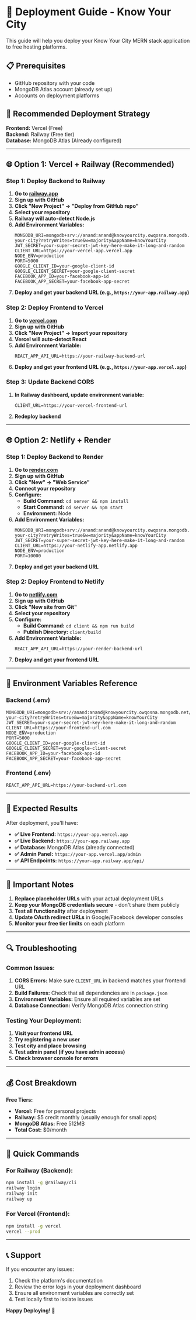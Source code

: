 # 🚀 Deployment Guide - Know Your City

This guide will help you deploy your Know Your City MERN stack application to free hosting platforms.

## 📋 Prerequisites

- GitHub repository with your code
- MongoDB Atlas account (already set up)
- Accounts on deployment platforms

## 🎯 Recommended Deployment Strategy

**Frontend:** Vercel (Free)  
**Backend:** Railway (Free tier)  
**Database:** MongoDB Atlas (Already configured)

---

## 🌐 **Option 1: Vercel + Railway (Recommended)**

### **Step 1: Deploy Backend to Railway**

1. **Go to [railway.app](https://railway.app)**
2. **Sign up with GitHub**
3. **Click "New Project" → "Deploy from GitHub repo"**
4. **Select your repository**
5. **Railway will auto-detect Node.js**
6. **Add Environment Variables:**
   ```
   MONGODB_URI=mongodb+srv://anand:anand@knowyourcity.owqosna.mongodb.net/know-your-city?retryWrites=true&w=majority&appName=knowYourCity
   JWT_SECRET=your-super-secret-jwt-key-here-make-it-long-and-random
   CLIENT_URL=https://your-vercel-app.vercel.app
   NODE_ENV=production
   PORT=5000
   GOOGLE_CLIENT_ID=your-google-client-id
   GOOGLE_CLIENT_SECRET=your-google-client-secret
   FACEBOOK_APP_ID=your-facebook-app-id
   FACEBOOK_APP_SECRET=your-facebook-app-secret
   ```
7. **Deploy and get your backend URL (e.g., `https://your-app.railway.app`)**

### **Step 2: Deploy Frontend to Vercel**

1. **Go to [vercel.com](https://vercel.com)**
2. **Sign up with GitHub**
3. **Click "New Project" → Import your repository**
4. **Vercel will auto-detect React**
5. **Add Environment Variable:**
   ```
   REACT_APP_API_URL=https://your-railway-backend-url
   ```
6. **Deploy and get your frontend URL (e.g., `https://your-app.vercel.app`)**

### **Step 3: Update Backend CORS**

1. **In Railway dashboard, update environment variable:**
   ```
   CLIENT_URL=https://your-vercel-frontend-url
   ```
2. **Redeploy backend**

---

## 🌐 **Option 2: Netlify + Render**

### **Step 1: Deploy Backend to Render**

1. **Go to [render.com](https://render.com)**
2. **Sign up with GitHub**
3. **Click "New" → "Web Service"**
4. **Connect your repository**
5. **Configure:**
   - **Build Command:** `cd server && npm install`
   - **Start Command:** `cd server && npm start`
   - **Environment:** Node
6. **Add Environment Variables:**
   ```
   MONGODB_URI=mongodb+srv://anand:anand@knowyourcity.owqosna.mongodb.net/know-your-city?retryWrites=true&w=majority&appName=knowYourCity
   JWT_SECRET=your-super-secret-jwt-key-here-make-it-long-and-random
   CLIENT_URL=https://your-netlify-app.netlify.app
   NODE_ENV=production
   PORT=10000
   ```
7. **Deploy and get your backend URL**

### **Step 2: Deploy Frontend to Netlify**

1. **Go to [netlify.com](https://netlify.com)**
2. **Sign up with GitHub**
3. **Click "New site from Git"**
4. **Select your repository**
5. **Configure:**
   - **Build Command:** `cd client && npm run build`
   - **Publish Directory:** `client/build`
6. **Add Environment Variable:**
   ```
   REACT_APP_API_URL=https://your-render-backend-url
   ```
7. **Deploy and get your frontend URL**

---

## 🔧 **Environment Variables Reference**

### **Backend (.env)**
```env
MONGODB_URI=mongodb+srv://anand:anand@knowyourcity.owqosna.mongodb.net/know-your-city?retryWrites=true&w=majority&appName=knowYourCity
JWT_SECRET=your-super-secret-jwt-key-here-make-it-long-and-random
CLIENT_URL=https://your-frontend-url.com
NODE_ENV=production
PORT=5000
GOOGLE_CLIENT_ID=your-google-client-id
GOOGLE_CLIENT_SECRET=your-google-client-secret
FACEBOOK_APP_ID=your-facebook-app-id
FACEBOOK_APP_SECRET=your-facebook-app-secret
```

### **Frontend (.env)**
```env
REACT_APP_API_URL=https://your-backend-url.com
```

---

## 🎉 **Expected Results**

After deployment, you'll have:
- **✅ Live Frontend:** `https://your-app.vercel.app`
- **✅ Live Backend:** `https://your-app.railway.app`
- **✅ Database:** MongoDB Atlas (already connected)
- **✅ Admin Panel:** `https://your-app.vercel.app/admin`
- **✅ API Endpoints:** `https://your-app.railway.app/api/`

---

## 🚨 **Important Notes**

1. **Replace placeholder URLs** with your actual deployment URLs
2. **Keep your MongoDB credentials secure** - don't share them publicly
3. **Test all functionality** after deployment
4. **Update OAuth redirect URLs** in Google/Facebook developer consoles
5. **Monitor your free tier limits** on each platform

---

## 🔍 **Troubleshooting**

### **Common Issues:**

1. **CORS Errors:** Make sure `CLIENT_URL` in backend matches your frontend URL
2. **Build Failures:** Check that all dependencies are in `package.json`
3. **Environment Variables:** Ensure all required variables are set
4. **Database Connection:** Verify MongoDB Atlas connection string

### **Testing Your Deployment:**

1. **Visit your frontend URL**
2. **Try registering a new user**
3. **Test city and place browsing**
4. **Test admin panel (if you have admin access)**
5. **Check browser console for errors**

---

## 💰 **Cost Breakdown**

**Free Tiers:**
- **Vercel:** Free for personal projects
- **Railway:** $5 credit monthly (usually enough for small apps)
- **MongoDB Atlas:** Free 512MB
- **Total Cost:** $0/month

---

## 🎯 **Quick Commands**

### **For Railway (Backend):**
```bash
npm install -g @railway/cli
railway login
railway init
railway up
```

### **For Vercel (Frontend):**
```bash
npm install -g vercel
vercel --prod
```

---

## 📞 **Support**

If you encounter any issues:
1. Check the platform's documentation
2. Review the error logs in your deployment dashboard
3. Ensure all environment variables are correctly set
4. Test locally first to isolate issues

**Happy Deploying! 🚀**
